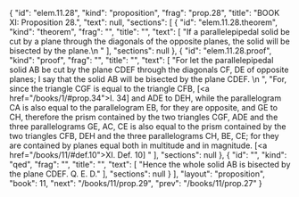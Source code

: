 {
  "id": "elem.11.28",
  "kind": "proposition",
  "frag": "prop.28",
  "title": "BOOK XI: Proposition 28.",
  "text": null,
  "sections": [
    {
      "id": "elem.11.28.theorem",
      "kind": "theorem",
      "frag": "",
      "title": "",
      "text": [
        "If a parallelepipedal solid be cut by a plane through the diagonals of the opposite planes, the solid will be bisected by the plane.\n      "
      ],
      "sections": null
    },
    {
      "id": "elem.11.28.proof",
      "kind": "proof",
      "frag": "",
      "title": "",
      "text": [
        "For let the parallelepipedal solid AB be cut by the plane CDEF through the diagonals CF, DE of opposite planes; I say that the solid AB will be bisected by the plane CDEF. \n      ",
        "For, since the triangle CGF is equal to the triangle CFB, [<a href=\"/books/1/#prop.34\">I. 34</a>] and ADE to DEH, while the parallelogram CA is also equal to the parallelogram EB, for they are opposite, and GE to CH, therefore the prism contained by the two triangles CGF, ADE and the three parallelograms GE, AC, CE is also equal to the prism contained by the two triangles CFB, DEH and the three parallelograms CH, BE, CE; for they are contained by planes equal both in multitude and in magnitude. [<a href=\"/books/11/#def.10\">XI. Def. 10</a>] "
      ],
      "sections": null
    },
    {
      "id": "",
      "kind": "qed",
      "frag": "",
      "title": "",
      "text": [
        "Hence the whole solid AB is bisected by the plane CDEF. Q. E. D."
      ],
      "sections": null
    }
  ],
  "layout": "proposition",
  "book": 11,
  "next": "/books/11/prop.29",
  "prev": "/books/11/prop.27"
}
